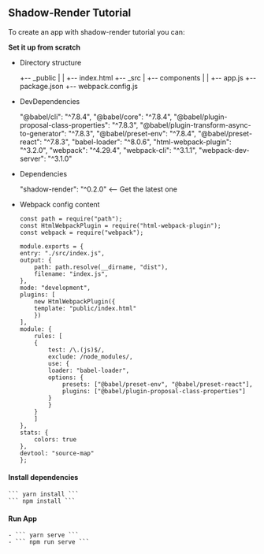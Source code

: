 ## Shadow-Render Tutorial

To create an app with shadow-render tutorial you can:

**Set it up from scratch**

- Directory structure

  +-- \_public
  | | +-- index.html
  +-- \_src
  | +-- components
  | | +-- app.js
  +-- package.json
  +-- webpack.config.js

- DevDependencies

  "@babel/cli": "^7.8.4",
  "@babel/core": "^7.8.4",
  "@babel/plugin-proposal-class-properties": "^7.8.3",
  "@babel/plugin-transform-async-to-generator": "^7.8.3",
  "@babel/preset-env": "^7.8.4",
  "@babel/preset-react": "^7.8.3",
  "babel-loader": "^8.0.6",
  "html-webpack-plugin": "^3.2.0",
  "webpack": "^4.29.4",
  "webpack-cli": "^3.1.1",
  "webpack-dev-server": "^3.1.0"

- Dependencies

  "shadow-render": "^0.2.0" <-- Get the latest one

- Webpack config content

  ```
  const path = require("path");
  const HtmlWebpackPlugin = require("html-webpack-plugin");
  const webpack = require("webpack");

  module.exports = {
  entry: "./src/index.js",
  output: {
      path: path.resolve(__dirname, "dist"),
      filename: "index.js",
  },
  mode: "development",
  plugins: [
      new HtmlWebpackPlugin({
      template: "public/index.html"
      })
  ],
  module: {
      rules: [
      {
          test: /\.(js)$/,
          exclude: /node_modules/,
          use: {
          loader: "babel-loader",
          options: {
              presets: ["@babel/preset-env", "@babel/preset-react"],
              plugins: ["@babel/plugin-proposal-class-properties"]
          }
          }
      }
      ]
  },
  stats: {
      colors: true
  },
  devtool: "source-map"
  };

  ```

#### Install dependencies

    ``` yarn install ```
    ``` npm install ```

#### Run App

    - ``` yarn serve ```
    - ``` npm run serve ```

